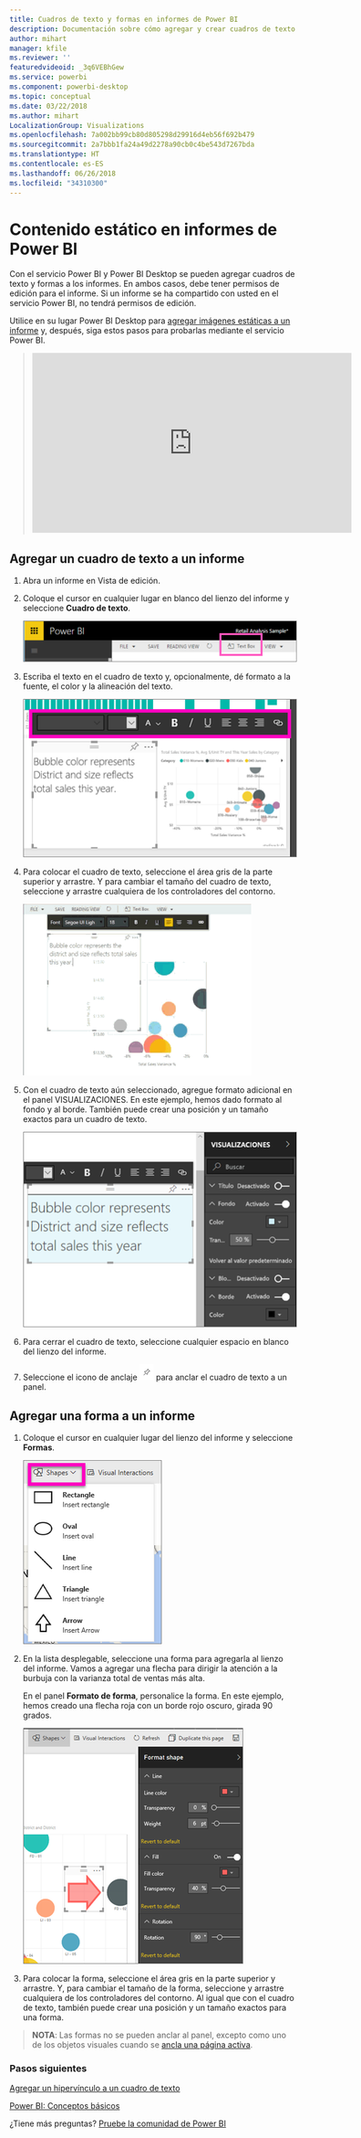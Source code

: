 ```yaml
---
title: Cuadros de texto y formas en informes de Power BI
description: Documentación sobre cómo agregar y crear cuadros de texto y formas en un informe con el servicio Microsoft Power BI.
author: mihart
manager: kfile
ms.reviewer: ''
featuredvideoid: _3q6VEBhGew
ms.service: powerbi
ms.component: powerbi-desktop
ms.topic: conceptual
ms.date: 03/22/2018
ms.author: mihart
LocalizationGroup: Visualizations
ms.openlocfilehash: 7a002bb99cb80d805298d29916d4eb56f692b479
ms.sourcegitcommit: 2a7bbb1fa24a49d2278a90cb0c4be543d7267bda
ms.translationtype: HT
ms.contentlocale: es-ES
ms.lasthandoff: 06/26/2018
ms.locfileid: "34310300"
---
```

# <a name="static-content-in-power-bi-reports"></a>Contenido estático en informes de Power BI
Con el servicio Power BI y Power BI Desktop se pueden agregar cuadros de texto y formas a los informes. En ambos casos, debe tener permisos de edición para el informe. Si un informe se ha compartido con usted en el servicio Power BI, no tendrá permisos de edición. 

Utilice en su lugar Power BI Desktop para [agregar imágenes estáticas a un informe](guided-learning/visualizations.yml?tutorial-step=11) y, después, siga estos pasos para probarlas mediante el servicio Power BI.
> 
> <iframe width="560" height="315" src="https://www.youtube.com/embed/_3q6VEBhGew" frameborder="0" allowfullscreen></iframe>
> 

## <a name="add-a-text-box-to-a-report"></a>Agregar un cuadro de texto a un informe
1. Abra un informe en Vista de edición.

2. Coloque el cursor en cualquier lugar en blanco del lienzo del informe y seleccione **Cuadro de texto**.
   
   ![](media/power-bi-reports-add-text-and-shapes/pbi_textbox.png)
2. Escriba el texto en el cuadro de texto y, opcionalmente, dé formato a la fuente, el color y la alineación del texto. 
   
   ![](media/power-bi-reports-add-text-and-shapes/pbi_textbox2new.png)
3. Para colocar el cuadro de texto, seleccione el área gris de la parte superior y arrastre. Y para cambiar el tamaño del cuadro de texto, seleccione y arrastre cualquiera de los controladores del contorno. 
   
   ![](media/power-bi-reports-add-text-and-shapes/textboxsmaller.gif)

4. Con el cuadro de texto aún seleccionado, agregue formato adicional en el panel VISUALIZACIONES. En este ejemplo, hemos dado formato al fondo y al borde. También puede crear una posición y un tamaño exactos para un cuadro de texto.  

   ![](media/power-bi-reports-add-text-and-shapes/power-bi-borders.png)

5. Para cerrar el cuadro de texto, seleccione cualquier espacio en blanco del lienzo del informe. 

5. Seleccione el icono de anclaje ![](media/power-bi-reports-add-text-and-shapes/pbi_pintile.png) para anclar el cuadro de texto a un panel. 

## <a name="add-a-shape-to-a-report"></a>Agregar una forma a un informe
1. Coloque el cursor en cualquier lugar del lienzo del informe y seleccione **Formas**.
   
   ![](media/power-bi-reports-add-text-and-shapes/power-bi-shapes.png)
2. En la lista desplegable, seleccione una forma para agregarla al lienzo del informe. Vamos a agregar una flecha para dirigir la atención a la burbuja con la varianza total de ventas más alta. 
   
   En el panel **Formato de forma**, personalice la forma. En este ejemplo, hemos creado una flecha roja con un borde rojo oscuro, girada 90 grados.
   
   ![](media/power-bi-reports-add-text-and-shapes/power-bi-arrrow.png)
3. Para colocar la forma, seleccione el área gris en la parte superior y arrastre. Y, para cambiar el tamaño de la forma, seleccione y arrastre cualquiera de los controladores del contorno. Al igual que con el cuadro de texto, también puede crear una posición y un tamaño exactos para una forma.

> **NOTA**: Las formas no se pueden anclar al panel, excepto como uno de los objetos visuales cuando se [ancla una página activa](service-dashboard-pin-live-tile-from-report.md). 
> 
> 

### <a name="next-steps"></a>Pasos siguientes
[Agregar un hipervínculo a un cuadro de texto](service-add-hyperlink-to-text-box.md)

[Power BI: Conceptos básicos](service-basic-concepts.md)

¿Tiene más preguntas? [Pruebe la comunidad de Power BI](http://community.powerbi.com/)
